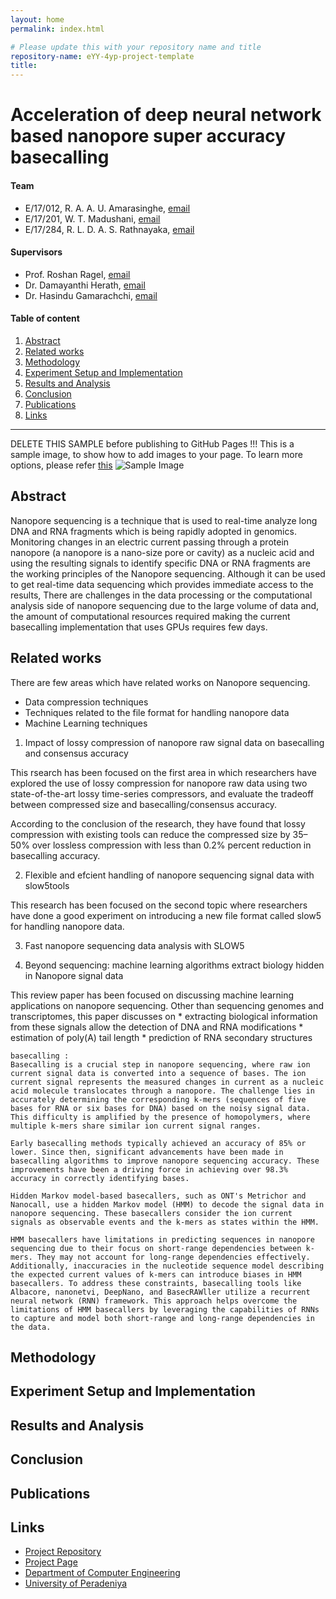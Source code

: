 ```yaml
---
layout: home
permalink: index.html

# Please update this with your repository name and title
repository-name: eYY-4yp-project-template
title:
---
```


[comment]: # "This is the standard layout for the project, but you can clean this and use your own template"

# Acceleration of deep neural network based nanopore super accuracy basecalling

#### Team

- E/17/012, R. A. A. U. Amarasinghe, [email](mailto:e17012@eng.pdn.ac.lk)
- E/17/201, W. T. Madushani, [email](mailto:e17201@eng.pdn.ac.lk)
- E/17/284, R. L. D. A. S. Rathnayaka, [email](mailto:e17284@eng.pdn.ac.lk)

#### Supervisors

- Prof. Roshan Ragel, [email](mailto:roshanr@eng.pdn.ac.lk)
- Dr. Damayanthi Herath, [email](mailto:damayanthiherath@eng.pdn.ac.lk)
- Dr. Hasindu Gamarachchi, [email](mailto:hasindu@unsw.edu.au)

#### Table of content

1. [Abstract](#abstract)
2. [Related works](#related-works)
3. [Methodology](#methodology)
4. [Experiment Setup and Implementation](#experiment-setup-and-implementation)
5. [Results and Analysis](#results-and-analysis)
6. [Conclusion](#conclusion)
7. [Publications](#publications)
8. [Links](#links)

---

DELETE THIS SAMPLE before publishing to GitHub Pages !!!
This is a sample image, to show how to add images to your page. To learn more options, please refer [this](https://projects.ce.pdn.ac.lk/docs/faq/how-to-add-an-image/)
![Sample Image](./images/sample.png)


## Abstract

Nanopore sequencing is a technique that is used to real-time analyze long DNA and RNA fragments which is being rapidly adopted in genomics. Monitoring changes in an electric current passing through a protein nanopore (a nanopore is a nano-size pore or cavity) as a nucleic acid and using the resulting signals to identify specific DNA or RNA fragments are the working principles of the Nanopore sequencing. Although it can be used to get real-time data sequencing which provides immediate access to the results, There are challenges in the data processing or the computational analysis side of nanopore sequencing due to the large volume of data and, the amount of computational resources required making the current basecalling implementation that uses GPUs requires few days.

## Related works

There are few areas which have related works on Nanopore sequencing.

* Data compression techniques
* Techniques related to the file format for handling nanopore data
* Machine Learning techniques

1. Impact of lossy compression of nanopore raw signal data on basecalling and consensus accuracy

This rsearch has been focused on the first area in which researchers have explored the use of lossy compression for nanopore raw data using two state-of-the-art lossy time-series compressors, and evaluate the tradeoff between compressed size and basecalling/consensus accuracy. 

According to the conclusion of the research, they have found that lossy compression with existing tools can reduce the compressed size by 35–50% over lossless compression with less than 0.2% percent reduction in basecalling accuracy.

2. Flexible and efcient handling of nanopore sequencing signal data with slow5tools

This research has been focused on the second topic where researchers have done a good experiment on introducing a new file format called slow5 for handling nanopore data.

3. Fast nanopore sequencing data analysis with SLOW5

4. Beyond sequencing: machine learning algorithms extract biology hidden in Nanopore signal data

This review paper has been focused on discussing machine learning applications on nanopore sequencing. Other than sequencing genomes and transcriptomes, this paper discusses on
    * extracting biological information from these signals allow the detection of DNA and RNA modifications
    * estimation of poly(A) tail length
    * prediction of RNA secondary structures

    basecalling :
    Basecalling is a crucial step in nanopore sequencing, where raw ion current signal data is converted into a sequence of bases. The ion current signal represents the measured changes in current as a nucleic acid molecule translocates through a nanopore. The challenge lies in accurately determining the corresponding k-mers (sequences of five bases for RNA or six bases for DNA) based on the noisy signal data. This difficulty is amplified by the presence of homopolymers, where multiple k-mers share similar ion current signal ranges.

    Early basecalling methods typically achieved an accuracy of 85% or lower. Since then, significant advancements have been made in basecalling algorithms to improve nanopore sequencing accuracy. These improvements have been a driving force in achieving over 98.3% accuracy in correctly identifying bases.

    Hidden Markov model-based basecallers, such as ONT's Metrichor and Nanocall, use a hidden Markov model (HMM) to decode the signal data in nanopore sequencing. These basecallers consider the ion current signals as observable events and the k-mers as states within the HMM.

    HMM basecallers have limitations in predicting sequences in nanopore sequencing due to their focus on short-range dependencies between k-mers. They may not account for long-range dependencies effectively. Additionally, inaccuracies in the nucleotide sequence model describing the expected current values of k-mers can introduce biases in HMM basecallers. To address these constraints, basecalling tools like Albacore, nanonetvi, DeepNano, and BasecRAWller utilize a recurrent neural network (RNN) framework. This approach helps overcome the limitations of HMM basecallers by leveraging the capabilities of RNNs to capture and model both short-range and long-range dependencies in the data.
## Methodology

## Experiment Setup and Implementation

## Results and Analysis

## Conclusion

## Publications
[//]: # "Note: Uncomment each once you uploaded the files to the repository"

<!-- 1. [Semester 7 report](./) -->
<!-- 2. [Semester 7 slides](./) -->
<!-- 3. [Semester 8 report](./) -->
<!-- 4. [Semester 8 slides](./) -->
<!-- 5. Author 1, Author 2 and Author 3 "Research paper title" (2021). [PDF](./). -->


## Links

[//]: # ( NOTE: EDIT THIS LINKS WITH YOUR REPO DETAILS )

- [Project Repository](https://github.com/cepdnaclk/e17-4yp-Acceleration-of-deep-neural-network-based-nanopore-super-accuracy-basecalling)
- [Project Page](https://cepdnaclk.github.io/e17-4yp-Acceleration-of-deep-neural-network-based-nanopore-super-accuracy-basecalling)
- [Department of Computer Engineering](http://www.ce.pdn.ac.lk/)
- [University of Peradeniya](https://eng.pdn.ac.lk/)

[//]: # "Please refer this to learn more about Markdown syntax"
[//]: # "https://github.com/adam-p/markdown-here/wiki/Markdown-Cheatsheet"
